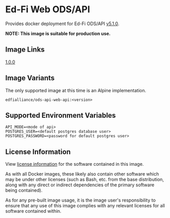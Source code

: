 # Ed-Fi Web ODS/API
Provides docker deployment for Ed-Fi ODS/API [v5.1.0](https://techdocs.ed-fi.org/pages/viewpage.action?pageId=83788284).

**NOTE: This image is suitable for production use.**

## Image Links
[1.0.0](https://github.com/Ed-Fi-Alliance-OSS/Ed-Fi-ODS-Docker/blob/main/Web-Ods/Dockerfile)

## Image Variants
The only supported image at this time is an Alpine implementation.

`edfialliance/ods-api-web-api:<version>`

## Supported Environment Variables
``` 
API_MODE=<mode of api>
POSTGRES_USER=<default postgres database user>
POSTGRES_PASSWORD=<password for default postgres user>
```

## License Information
View [license information](https://github.com/Ed-Fi-Alliance-OSS/Ed-Fi-ODS-Docker/blob/main/LICENSE) for the software contained in this image.

As with all Docker images, these likely also contain other software which may be under other licenses (such as Bash, etc. from the base distribution, along with any direct or indirect dependencies of the primary software being contained).

As for any pre-built image usage, it is the image user's responsibility to ensure that any use of this image complies with any relevant licenses for all software contained within.